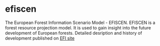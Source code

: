 # efiscen
The European Forest Information Scenario Model - EFISCEN. EFISCEN is a forest resource projection model. It is used to gain insight into the future development of European forests.
Detailed desription and history of development published on [EFI site][efi]




[efi]: <http://www.efi.int/portal/virtual_library/databases/efiscen/>
